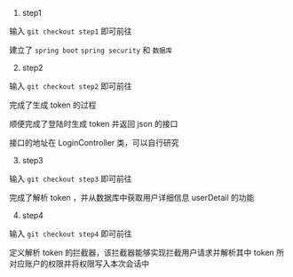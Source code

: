 1. step1

输入 ```git checkout step1``` 即可前往

建立了 ```spring boot``` ```spring security``` 和 ```数据库```

2. step2

输入 ```git checkout step2``` 即可前往

完成了生成 token 的过程

顺便完成了登陆时生成 token 并返回 json 的接口

接口的地址在 LoginController 类，可以自行研究

3. step3

输入 ```git checkout step3``` 即可前往

完成了解析 token ，并从数据库中获取用户详细信息 userDetail 的功能

4. step4

输入 ```git checkout step4``` 即可前往

定义解析 token 的拦截器，该拦截器能够实现拦截用户请求并解析其中 token 所对应账户的权限并将权限写入本次会话中